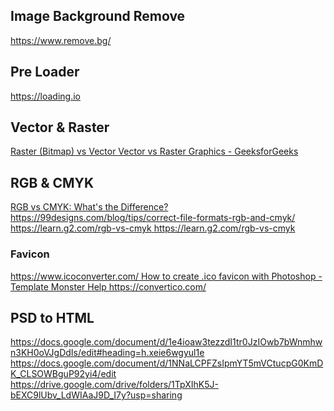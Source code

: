 ## Image Background Remove
https://www.remove.bg/ 


## Pre Loader
https://loading.io

## Vector & Raster
[Raster (Bitmap) vs Vector 
Vector vs Raster Graphics - GeeksforGeeks ](https://vector-conversions.com/vectorizing/raster_vs_vector.html)

## RGB & CMYK
[RGB vs CMYK: What's the Difference?](https://99designs.com/blog/tips/correct-file-formats-rgb-and-cmyk/)https://99designs.com/blog/tips/correct-file-formats-rgb-and-cmyk/
[https://learn.g2.com/rgb-vs-cmyk ](https://learn.g2.com/rgb-vs-cmyk)https://learn.g2.com/rgb-vs-cmyk


### Favicon
[https://www.icoconverter.com/ 
How to create .ico favicon with Photoshop - Template Monster Help 
https://convertico.com/ ](https://www.icoconverter.com/)

## PSD to HTML
https://docs.google.com/document/d/1e4ioaw3tezzdI1tr0JzIOwb7bWnmhwn3KH0oVJgDdIs/edit#heading=h.xeie6wgyul1e
https://docs.google.com/document/d/1NNaLCPFZsIpmYT5mVCtucpG0KmDK_CLSOWBguP92yi4/edit
https://drive.google.com/drive/folders/1TpXIhK5J-bEXC9lUbv_LdWIAaJ9D_I7y?usp=sharing


